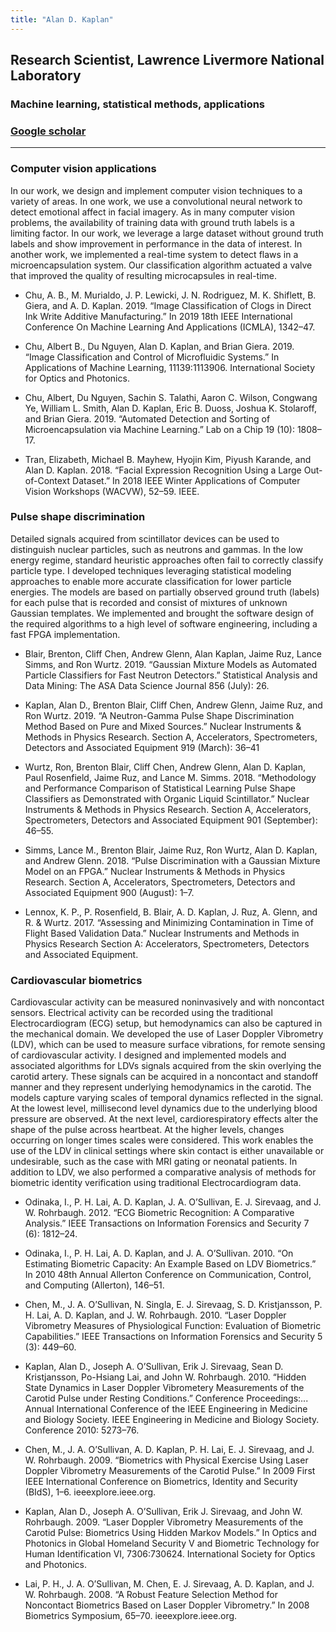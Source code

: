 ```yaml
---
title: "Alan D. Kaplan"
---
```


## Research Scientist, Lawrence Livermore National Laboratory
### Machine learning, statistical methods, applications
### [Google scholar](https://scholar.google.com/citations?user=ZwBxbEUAAAAJ&hl=en)

---

### Computer vision applications
In our work, we design and implement computer vision techniques to a variety of areas. In one work, we use a convolutional neural network to detect emotional affect in facial imagery. As in many computer vision problems, the availability of training data with ground truth labels is a limiting factor. In our work, we leverage a large dataset without ground truth labels and show improvement in performance in the data of interest. In another work, we implemented a real-time system to detect flaws in a microencapsulation system. Our classification algorithm actuated a valve that improved the quality of resulting microcapsules in real-time.

* Chu, A. B., M. Murialdo, J. P. Lewicki, J. N. Rodriguez, M. K. Shiflett, B. Giera, and A. D. Kaplan. 2019. “Image Classification of Clogs in Direct Ink Write Additive Manufacturing.” In 2019 18th IEEE International Conference On Machine Learning And Applications (ICMLA), 1342–47.

* Chu, Albert B., Du Nguyen, Alan D. Kaplan, and Brian Giera. 2019. “Image Classification and Control of Microfluidic Systems.” In Applications of Machine Learning, 11139:1113906. International Society for Optics and Photonics.

* Chu, Albert, Du Nguyen, Sachin S. Talathi, Aaron C. Wilson, Congwang Ye, William L. Smith, Alan D. Kaplan, Eric B. Duoss, Joshua K. Stolaroff, and Brian Giera. 2019. “Automated Detection and Sorting of Microencapsulation via Machine Learning.” Lab on a Chip 19 (10): 1808–17.

* Tran, Elizabeth, Michael B. Mayhew, Hyojin Kim, Piyush Karande, and Alan D. Kaplan. 2018. “Facial Expression Recognition Using a Large Out-of-Context Dataset.” In 2018 IEEE Winter Applications of Computer Vision Workshops (WACVW), 52–59. IEEE.

### Pulse shape discrimination
Detailed signals acquired from scintillator devices can be used to distinguish nuclear particles, such as neutrons and gammas. In the low energy regime, standard heuristic approaches often fail to correctly classify particle type. I developed techniques leveraging statistical modeling approaches to enable more accurate classification for lower particle energies. The models are based on partially observed ground truth (labels) for each pulse that is recorded and consist of mixtures of unknown Gaussian templates. We implemented and brought the software design of the required algorithms to a high level of software engineering, including a fast FPGA implementation.

* Blair, Brenton, Cliff Chen, Andrew Glenn, Alan Kaplan, Jaime Ruz, Lance Simms, and Ron Wurtz. 2019. “Gaussian Mixture Models as Automated Particle Classifiers for Fast Neutron Detectors.” Statistical Analysis and Data Mining: The ASA Data Science Journal 856 (July): 26.

* Kaplan, Alan D., Brenton Blair, Cliff Chen, Andrew Glenn, Jaime Ruz, and Ron Wurtz. 2019. “A Neutron-Gamma Pulse Shape Discrimination Method Based on Pure and Mixed Sources.” Nuclear Instruments & Methods in Physics Research. Section A, Accelerators, Spectrometers, Detectors and Associated Equipment 919 (March): 36–41

* Wurtz, Ron, Brenton Blair, Cliff Chen, Andrew Glenn, Alan D. Kaplan, Paul Rosenfield, Jaime Ruz, and Lance M. Simms. 2018. “Methodology and Performance Comparison of Statistical Learning Pulse Shape Classifiers as Demonstrated with Organic Liquid Scintillator.” Nuclear Instruments & Methods in Physics Research. Section A, Accelerators, Spectrometers, Detectors and Associated Equipment 901 (September): 46–55.

* Simms, Lance M., Brenton Blair, Jaime Ruz, Ron Wurtz, Alan D. Kaplan, and Andrew Glenn. 2018. “Pulse Discrimination with a Gaussian Mixture Model on an FPGA.” Nuclear Instruments & Methods in Physics Research. Section A, Accelerators, Spectrometers, Detectors and Associated Equipment 900 (August): 1–7.

* Lennox, K. P., P. Rosenfield, B. Blair, A. D. Kaplan, J. Ruz, A. Glenn, and R. & Wurtz. 2017. “Assessing and Minimizing Contamination in Time of Flight Based Validation Data.” Nuclear Instruments and Methods in Physics Research Section A: Accelerators, Spectrometers, Detectors and Associated Equipment.

### Cardiovascular biometrics
Cardiovascular activity can be measured noninvasively and with noncontact sensors. Electrical activity can be recorded using the traditional Electrocardiogram (ECG) setup, but hemodynamics can also be captured in the mechanical domain. We developed the use of Laser Doppler Vibrometry (LDV), which can be used to measure surface vibrations, for remote sensing of cardiovascular activity. I designed and implemented models and associated algorithms for LDVs signals acquired from the skin overlying the carotid artery. These signals can be acquired in a noncontact and standoff manner and they represent underlying hemodynamics in the carotid. The models capture varying scales of temporal dynamics reflected in the signal. At the lowest level, millisecond level dynamics due to the underlying blood pressure are observed. At the next level, cardiorespiratory effects alter the shape of the pulse across heartbeat. At the higher levels, changes occurring on longer times scales were considered. This work enables the use of the LDV in clinical settings where skin contact is either unavailable or undesirable, such as the case with MRI gating or neonatal patients. In addition to LDV, we also performed a comparative analysis of methods for biometric identity verification using traditional Electrocardiogram data.

* Odinaka, I., P. H. Lai, A. D. Kaplan, J. A. O’Sullivan, E. J. Sirevaag, and J. W. Rohrbaugh. 2012. “ECG Biometric Recognition: A Comparative Analysis.” IEEE Transactions on Information Forensics and Security 7 (6): 1812–24.

* Odinaka, I., P. H. Lai, A. D. Kaplan, and J. A. O’Sullivan. 2010. “On Estimating Biometric Capacity: An Example Based on LDV Biometrics.” In 2010 48th Annual Allerton Conference on Communication, Control, and Computing (Allerton), 146–51.

* Chen, M., J. A. O’Sullivan, N. Singla, E. J. Sirevaag, S. D. Kristjansson, P. H. Lai, A. D. Kaplan, and J. W. Rohrbaugh. 2010. “Laser Doppler Vibrometry Measures of Physiological Function: Evaluation of Biometric Capabilities.” IEEE Transactions on Information Forensics and Security 5 (3): 449–60.

* Kaplan, Alan D., Joseph A. O’Sullivan, Erik J. Sirevaag, Sean D. Kristjansson, Po-Hsiang Lai, and John W. Rohrbaugh. 2010. “Hidden State Dynamics in Laser Doppler Vibrometery Measurements of the Carotid Pulse under Resting Conditions.” Conference Proceedings:... Annual International Conference of the IEEE Engineering in Medicine and Biology Society. IEEE Engineering in Medicine and Biology Society. Conference 2010: 5273–76.

* Chen, M., J. A. O’Sullivan, A. D. Kaplan, P. H. Lai, E. J. Sirevaag, and J. W. Rohrbaugh. 2009. “Biometrics with Physical Exercise Using Laser Doppler Vibrometry Measurements of the Carotid Pulse.” In 2009 First IEEE International Conference on Biometrics, Identity and Security (BIdS), 1–6. ieeexplore.ieee.org.

* Kaplan, Alan D., Joseph A. O’Sullivan, Erik J. Sirevaag, and John W. Rohrbaugh. 2009. “Laser Doppler Vibrometry Measurements of the Carotid Pulse: Biometrics Using Hidden Markov Models.” In Optics and Photonics in Global Homeland Security V and Biometric Technology for Human Identification VI, 7306:730624. International Society for Optics and Photonics.

* Lai, P. H., J. A. O’Sullivan, M. Chen, E. J. Sirevaag, A. D. Kaplan, and J. W. Rohrbaugh. 2008. “A Robust Feature Selection Method for Noncontact Biometrics Based on Laser Doppler Vibrometry.” In 2008 Biometrics Symposium, 65–70. ieeexplore.ieee.org.
